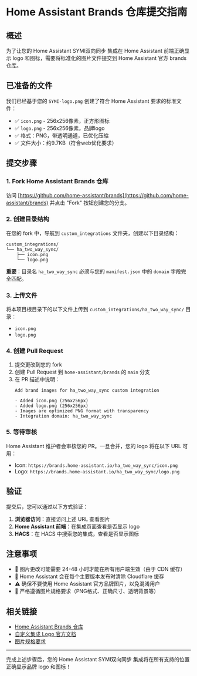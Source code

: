 # Home Assistant Brands 仓库提交指南

## 概述

为了让您的 Home Assistant SYMI双向同步 集成在 Home Assistant 前端正确显示 logo 和图标，需要将标准化的图片文件提交到 Home Assistant 官方 brands 仓库。

## 已准备的文件

我们已经基于您的 `SYMI-logo.png` 创建了符合 Home Assistant 要求的标准文件：

- ✅ `icon.png` - 256x256像素，正方形图标
- ✅ `logo.png` - 256x256像素，品牌logo
- ✅ 格式：PNG，带透明通道，已优化压缩
- ✅ 文件大小：约9.7KB（符合web优化要求）

## 提交步骤

### 1. Fork Home Assistant Brands 仓库

访问 [https://github.com/home-assistant/brands](https://github.com/home-assistant/brands) 并点击 "Fork" 按钮创建您的分支。

### 2. 创建目录结构

在您的 fork 中，导航到 `custom_integrations` 文件夹，创建以下目录结构：

```
custom_integrations/
└── ha_two_way_sync/
    ├── icon.png
    └── logo.png
```

**重要**：目录名 `ha_two_way_sync` 必须与您的 `manifest.json` 中的 `domain` 字段完全匹配。

### 3. 上传文件

将本项目根目录下的以下文件上传到 `custom_integrations/ha_two_way_sync/` 目录：
- `icon.png`
- `logo.png`

### 4. 创建 Pull Request

1. 提交更改到您的 fork
2. 创建 Pull Request 到 `home-assistant/brands` 的 `main` 分支
3. 在 PR 描述中说明：
   ```
   Add brand images for ha_two_way_sync custom integration
   
   - Added icon.png (256x256px)
   - Added logo.png (256x256px)
   - Images are optimized PNG format with transparency
   - Integration domain: ha_two_way_sync
   ```

### 5. 等待审核

Home Assistant 维护者会审核您的 PR。一旦合并，您的 logo 将在以下 URL 可用：

- Icon: `https://brands.home-assistant.io/ha_two_way_sync/icon.png`
- Logo: `https://brands.home-assistant.io/ha_two_way_sync/logo.png`

## 验证

提交后，您可以通过以下方式验证：

1. **浏览器访问**：直接访问上述 URL 查看图片
2. **Home Assistant 前端**：在集成页面查看是否显示 logo
3. **HACS**：在 HACS 中搜索您的集成，查看是否显示图标

## 注意事项

- 📝 图片更改可能需要 24-48 小时才能在所有用户端生效（由于 CDN 缓存）
- 🔄 Home Assistant 会在每个主要版本发布时清除 Cloudflare 缓存
- ⚠️ 确保不要使用 Home Assistant 官方品牌图片，以免混淆用户
- 📏 严格遵循图片规格要求（PNG格式、正确尺寸、透明背景等）

## 相关链接

- [Home Assistant Brands 仓库](https://github.com/home-assistant/brands)
- [自定义集成 Logo 官方文档](https://developers.home-assistant.io/blog/2020/05/08/logos-custom-integrations/)
- [图片规格要求](https://github.com/home-assistant/brands#image-specification)

---

完成上述步骤后，您的 Home Assistant SYMI双向同步 集成将在所有支持的位置正确显示品牌 logo 和图标！